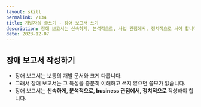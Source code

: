 ```yaml
---
layout: skill
permalink: /134
title: 개발자의 글쓰기 - 장애 보고서 쓰기
description: 장애 보고서는 신속하게, 분석적으로, 사업 관점에서, 정치적으로 써야 합니다.
date: 2023-12-07
---
```



## 장애 보고서 작성하기

- 장애 보고서는 보통의 개발 문서와 크게 다릅니다.
- 그래서 장애 보고서는 그 특성을 충분히 이해하고 쓰지 않으면 쓸모가 없습니다.
- 장애 보고서는 **신속하게, 분석적으로, business 관점에서, 정치적으로** 작성해야 합니다.


